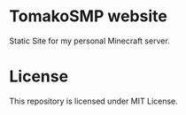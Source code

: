 # TomakoSMP website
Static Site for my personal Minecraft server.

# License
This repository is licensed under MIT License.
